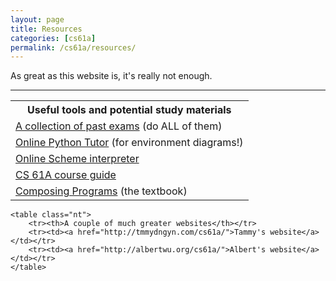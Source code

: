 ```yaml
---
layout: page
title: Resources
categories: [cs61a]
permalink: /cs61a/resources/
---
```


<p>
    As great as this website is, it's really not enough.
</p>

<hr class="overarching" />

<div>
    <table class="nt">
        <tr><th>Useful tools and potential study materials</th></tr>
        <tr><td><a href="https://www.ocf.berkeley.edu/~shidi/cs61a/wiki/Past_exams">A collection of past exams</a> (do ALL of them)</td></tr>
        <tr><td><a href="http://pythontutor.com/composingprograms.html#mode=edit">Online Python Tutor</a> (for environment diagrams!)</td></tr>
        <tr><td><a href="http://scheme.cs61a.org/">Online Scheme interpreter</a></td></tr>
        <tr><td><a href="https://www.ocf.berkeley.edu/~shidi/cs61a/wiki/Guides">CS 61A course guide</a></td></tr>
        <tr><td><a href="http://composingprograms.com/">Composing Programs</a> (the textbook)</td></tr>
    </table>
    
    <table class="nt">
        <tr><th>A couple of much greater websites</th></tr>
        <tr><td><a href="http://tmmydngyn.com/cs61a/">Tammy's website</a></td></tr>
        <tr><td><a href="http://albertwu.org/cs61a/">Albert's website</a></td></tr>
    </table>
</div>
